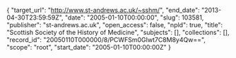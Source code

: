 {
  "target_url": "http://www.st-andrews.ac.uk/~sshm/", 
  "end_date": "2013-04-30T23:59:59Z", 
  "date": "2005-01-10T00:00:00", 
  "slug": 103581, 
  "publisher": "st-andrews.ac.uk", 
  "open_access": false, 
  "npld": true, 
  "title": "Scottish Society of the History of Medicine", 
  "subjects": [], 
  "collections": [], 
  "record_id": "20050110T000000/8/PCWFSm0GIwt7C8M8y4Qw==", 
  "scope": "root", 
  "start_date": "2005-01-10T00:00:00Z"
}

